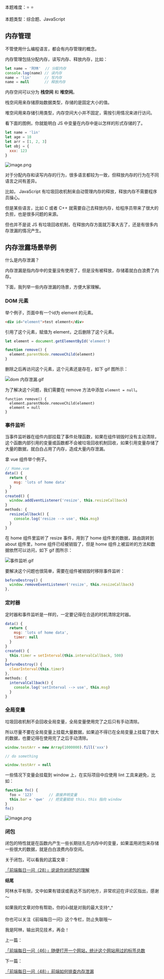 本题难度：⭐ ⭐

本题类型：综合题、JavaScript

## 内存管理

不管使用什么编程语言，都会有内存管理的概念。

内存管理包括分配内存，读写内存、释放内存，比如：

```js
let name = '阿林'  // 分配内存
console.log(name) // 读内存
name = 'lin'      // 写内存
name = null       // 释放内存
```

内存空间可以分为 **栈空间** 和 **堆空间**。

栈空间用来存储原始数据类型，存储的是固定大小的值。

堆空间用来存储引用类型，内存空间大小并不固定，需按引用情况来进行访问。

看下面的图例，你就能明白 JS 中变量在内存中是以怎样的形式存储的了。

```js
let name = 'lin'
let age = 18
let arr = [1, 2, 3]
let obj = {
  xxx: 123
}
```


![image.png](https://p1-juejin.byteimg.com/tos-cn-i-k3u1fbpfcp/75a757d0e8604710b7718a83e251a722~tplv-k3u1fbpfcp-watermark.image?)

对于分配内存和读写内存的行为，很多语言都较为一致，但释放内存的行为在不同语言之间有差异。

比如， JavaScript 有垃圾回收机制来自动管理内存的释放，释放内存不需要程序员操心。

但是某些语言，比如 C 或者 C++ 就需要自己去释放内存，给程序员带来了很大的负担，也是很多问题的来源。

但也并不是说 JS 有垃圾回收机制，在释放内存方面就万事大吉了，还是有很多内存泄漏的情况产生。


## 内存泄露场景举例

什么是内存泄漏？

内存泄漏是指内存中的变量没有使用了，但是没有被释放，存储着就白白浪费了内存。

下面，我列举一些内存泄漏的场景，方便大家理解。

### DOM 元素

举个例子，页面中有一个id为 element 的元素。

```html
<div id="element">test element</div>
```
引用了这个元素，赋值为 element，之后删除了这个元素。
```js
let element = document.getElementById('element')

function remove() {
  element.parentNode.removeChild(element)
}
```
删除之后再访问这个元素，这个元素还是存在，如下 gif 图所示：


![dom 内存泄漏.gif](https://p1-juejin.byteimg.com/tos-cn-i-k3u1fbpfcp/2dbb43f8d5574922be9335b06d58e294~tplv-k3u1fbpfcp-watermark.image?)

为了解决这个问题，我们需要在 remove 方法中添加 `element = null`。

```
function remove() {
  element.parentNode.removeChild(element)
  element = null
}
```

### 事件监听

当事件监听器在组件内部挂载了事件处理函数，如果在组件销毁时没有主动清除，这个函数内部引用的变量或函数都不会被垃圾回收机制回收，如果引用变量存储了大量的数据，就白白占用了内存，造成大量内存泄漏。

拿 vue 组件举个例子。

```js
// Home.vue
data() {
  return {
    msg: 'lots of home data'
  }
}
created() {
  window.addEventListener('resize', this.resizeCallback)
}
methods: {
  resizeCallback() {
    console.log('resize --> use', this.msg)
  }
}
```

在 home 组件里监听了 resize 事件，用到了 home 组件里的数据，路由跳转到 about 组件里，home 组件已经被销毁了，但是 home 组件上被监听的方法和数据依然可以访问，如下 gif 图所示：


![事件监听.gif](https://p3-juejin.byteimg.com/tos-cn-i-k3u1fbpfcp/eb09a40dbe8f4535aced326888736758~tplv-k3u1fbpfcp-watermark.image?)
 
要解决这个问题也很简单，需要在组件被销毁时移除事件监听：

```js
beforeDestroy() {
  window.removeEventListener('resize', this.resizeCallback)
},
```

### 定时器

定时器和事件监听是一样的，一定要记得在合适的时机清除定时器。

```js
data() {
  return {
    msg: 'lots of home data',
    timer: null
  }
}
created() {
  this.timer = setInterval(this.intervalCallback, 500)
}
beforeDestroy() {
  clearInterval(this.timer)
},
methods: {
  intervalCallback() {
    console.log('setInterval --> use', this.msg)
  }
}
```

### 全局变量

垃圾回收机制不会回收全局变量，全局变量使用完了之后只有手动清除。

所以尽量不要在全局变量上挂载大量数据，如果迫不得已在全局变量上挂载了很大的数据，也要记得在使用完了之后手动清除。

```js
window.testArr = new Array(1000000).fill('xxx')

// do something

window.testArr = null
```

一些情况下变量会挂载到 window 上，在实际项目中应使用 lint 工具来避免，比如：

```js
function fn() {
  foo = '123'       // 直接声明变量
  this.bar = 'qwe'  // 把变量赋给 this，this 指向 window
}
fn()
```

![image.png](https://p6-juejin.byteimg.com/tos-cn-i-k3u1fbpfcp/8c7b9492efc248db974b66447ea472d4~tplv-k3u1fbpfcp-watermark.image?)
### 闭包

闭包的特性就是在函数内产生一些长期驻扎在内存中的变量，如果滥用闭包来存储一些很大的数据，就是白白浪费内存空间。

关于闭包，可以看我的这篇文章：

[「前端每日一问（28）」说说你对闭包的理解](https://juejin.cn/post/7078468365999669261)


**结尾**

阿林水平有限，文中如果有错误或表达不当的地方，非常欢迎在评论区指出，感谢～

如果我的文章对你有帮助，你的👍就是对我的最大支持^_^

你也可以关注《前端每日一问》这个专栏，防止失联哦～

我是阿林，输出洞见技术，再会！

上一篇：

[「前端每日一问（46）」随便打开一个网站，统计这个网站用过的标签总数](https://github.com/wlllyfor/question-everyday/blob/main/Blog/46.%E3%80%8C%E5%89%8D%E7%AB%AF%E6%AF%8F%E6%97%A5%E4%B8%80%E9%97%AE%EF%BC%8846%EF%BC%89%E3%80%8D%E9%9A%8F%E4%BE%BF%E6%89%93%E5%BC%80%E4%B8%80%E4%B8%AA%E7%BD%91%E7%AB%99%EF%BC%8C%E7%BB%9F%E8%AE%A1%E8%BF%99%E4%B8%AA%E7%BD%91%E7%AB%99%E7%94%A8%E8%BF%87%E7%9A%84%E6%A0%87%E7%AD%BE%E6%80%BB%E6%95%B0.md)

下一篇：

[「前端每日一问（48）」前端如何排查内存泄漏](https://juejin.cn/post/7085128177655218206)